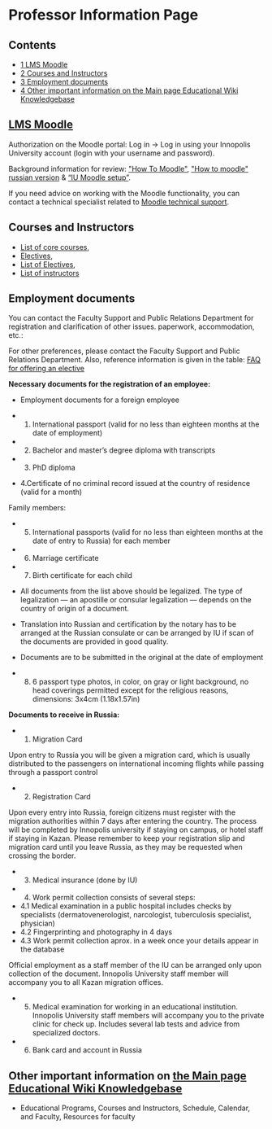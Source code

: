 






Professor Information Page
==========================






Contents
--------


* [1 LMS Moodle](#LMS_Moodle)
* [2 Courses and Instructors](#Courses_and_Instructors)
* [3 Employment documents](#Employment_documents)
* [4 Other important information on the Main page Educational Wiki Knowledgebase](#Other_important_information_on_the_Main_page_Educational_Wiki_Knowledgebase)



[LMS Moodle](https://moodle.innopolis.university/login/index.php)
-----------------------------------------------------------------


Authorization on the Moodle portal: Log in -> Log in using your Innopolis University account (login with your username and password).


Background information for review: ["How To Moodle"](https://eduwiki.innopolis.university/index.php/HowToMoodle), ["How to moodle" russian version](https://docs.google.com/document/d/1nNbmgYOfrBWX7ddxEP6NPTbl5AhBedRE4YpZidPWX4s/edit?usp=sharing) & [“IU Moodle setup”](https://www.youtube.com/playlist?list=PLneu1tELBieKgdGI6MXpgCQ-KwTnItYu-).


If you need advice on working with the Moodle functionality, you can contact a technical specialist related to [Moodle technical support](https://t.me/Mls181).



Courses and Instructors
-----------------------


* [List of core courses](https://eduwiki.innopolis.university/index.php/List_of_core_courses),
* [Electives](https://eduwiki.innopolis.university/index.php/Electives),
* [List of Electives](https://eduwiki.innopolis.university/index.php/List_of_Electives),
* [List of instructors](https://eduwiki.innopolis.university/index.php/Professors)


Employment documents
--------------------


You can contact the Faculty Support and Public Relations Department for registration and clarification of other issues.
paperwork, accommodation, etc.:


For other preferences, please contact the Faculty Support and Public Relations Department. 
Also, reference information is given in the table: [FAQ for offering an elective](https://eduwiki.innopolis.university/index.php/FAQ_for_offering_an_elective)


  

**Necessary documents for the registration of an employee:**



* Employment documents for a foreign employee


* 1. International passport (valid for no less than eighteen months at the date of employment)
* 2. Bachelor and master’s degree diploma with transcripts
* 3. PhD diploma
* 4.Certificate of no criminal record issued at the country of residence (valid for a month)


Family members:



* 5. International passports (valid for no less than eighteen months at the date of entry to Russia) for each member
* 6. Marriage certificate
* 7. Birth certificate for each child


* All documents from the list above should be legalized. The type of legalization — an apostille or consular legalization — depends on the country of origin of a document.
* Translation into Russian and certification by the notary has to be arranged at the Russian consulate or can be arranged by IU if scan of the documents are provided in good quality.
* Documents are to be submitted in the original at the date of employment


* 8. 6 passport type photos, in color, on gray or light background, no head coverings permitted except for the religious reasons, dimensions: 3x4cm (1.18х1.57in)


  

**Documents to receive in Russia:**



* 1. Migration Card


Upon entry to Russia you will be given a migration card, which is usually distributed to the passengers on international in­coming flights while passing through a passport control



* 2. Registration Card


Upon every entry into Russia, foreign citizens must register with the migration authorities within 7 days after entering the country. 
The process will be completed by Innopolis university if staying on campus, or hotel staff if staying in Kazan.
Please remember to keep your registration slip and migration card until you leave Russia, as they may be requested when crossing the border.



* 3. Medical insurance (done by IU)
* 4. Work permit collection consists of several steps:
* 4.1 Medical examination in a public hospital includes checks by specialists (dermatovenerologist, narcologist, tuberculosis specialist, physician)
* 4.2 Fingerprinting and photography in 4 days
* 4.3 Work permit collection aprox. in a week once your details appear in the database


Official employment as a staff member of the IU can be arranged only upon collection of the document. Innopolis University staff member will accompany you to all Kazan migration offices.



* 5. Medical examination for working in an educational institution. Innopolis University staff members will accompany you to the private clinic for check up. Includes several lab tests and advice from specialized doctors.
* 6. Bank card and account in Russia


Other important information on [the Main page Educational Wiki Knowledgebase](https://eduwiki.innopolis.university/index.php/Main_Page)
---------------------------------------------------------------------------------------------------------------------------------------


* Educational Programs, Courses and Instructors, Schedule, Calendar, and Faculty, Resources for faculty










